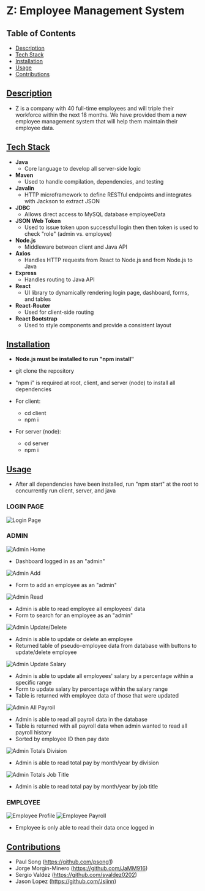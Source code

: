 # Z: Employee Management System

## Table of Contents

- [Description](#description)
- [Tech Stack](#tech-stack)
- [Installation](#installation)
- [Usage](#Usage)
- [Contributions](#contributions)

## [Description](#table-of-contents)

- Z is a company with 40 full-time employees and will triple their workforce within the next 18 months. We have provided them a new employee management system that will help them maintain their employee data.

## [Tech Stack](#table-of-contents)

- **Java**
  - Core language to develop all server-side logic
- **Maven**
  - Used to handle compilation, dependencies, and testing
- **Javalin**
  - HTTP microframework to define RESTful endpoints and integrates with Jackson to extract JSON
- **JDBC**
  - Allows direct access to MySQL database employeeData
- **JSON Web Token**
  - Used to issue token upon successful login then then token is used to check "role" (admin vs. employee)
- **Node.js**
  - Middleware between client and Java API
- **Axios**
  - Handles HTTP requests from React to Node.js and from Node.js to Java
- **Express**
  - Handles routing to Java API
- **React**
  - UI library to dynamically rendering login page, dashboard, forms, and tables
- **React-Router**
  - Used for client-side routing
- **React Bootstrap**
  - Used to style components and provide a consistent layout

## [Installation](#table-of-contents)

- **Node.js must be installed to run "npm install"**
- git clone the repository
- "npm i" is required at root, client, and server (node) to install all dependencies

- For client:

  - cd client
  - npm i

- For server (node):
  - cd server
  - npm i

## [Usage](#table-of-contents)

- After all dependencies have been installed, run "npm start" at the root to concurrently run client, server, and java

### **LOGIN PAGE**

![Login Page](./client/src/assets/imgs/login.png)

### **ADMIN**

![Admin Home](./client/src/assets/imgs/admin-home.png)

- Dashboard logged in as an "admin"

![Admin Add](./client/src/assets/imgs/admin-add.png)

- Form to add an employee as an "admin"

![Admin Read](./client/src/assets/imgs/admin-read.png)

- Admin is able to read employee all employees' data
- Form to search for an employee as an "admin"

![Admin Update/Delete](./client/src/assets/imgs/admin-ud.png)

- Admin is able to update or delete an employee
- Returned table of pseudo-employee data from database with buttons to update/delete employee

![Admin Update Salary](./client/src/assets/imgs/admin-salary.png)

- Admin is able to update all employees' salary by a percentage within a specific range
- Form to update salary by percentage within the salary range
- Table is returned with employee data of those that were updated

![Admin All Payroll](./client/src/assets/imgs/admin-payroll-all.png)

- Admin is able to read all payroll data in the database
- Table is returned with all payroll data when admin wanted to read all payroll history
- Sorted by employee ID then pay date

![Admin Totals Division](./client/src/assets/imgs/admin-totals-div.png)

- Admin is able to read total pay by month/year by division

![Admin Totals Job Title](./client/src/assets/imgs/admin-payroll-jt.png)

- Admin is able to read total pay by month/year by job title

### **EMPLOYEE**

![Employee Profile](./client/src/assets/imgs/emp-profile.png)
![Employee Payroll](./client/src/assets/imgs/emp-payroll.png)

- Employee is only able to read their data once logged in

## [Contributions](#table-of-contents)

- Paul Song (https://github.com/psong1)
- Jorge Morgin-Minero (https://github.com/JaMM916)
- Sergio Valdez (https://github.com/svaldez0202)
- Jason Lopez (https://github.com/Jsiinn)
